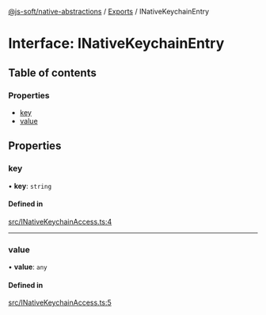 [@js-soft/native-abstractions](../README.md) / [Exports](../modules.md) / INativeKeychainEntry

# Interface: INativeKeychainEntry

## Table of contents

### Properties

- [key](INativeKeychainEntry.md#key)
- [value](INativeKeychainEntry.md#value)

## Properties

### key

• **key**: `string`

#### Defined in

[src/INativeKeychainAccess.ts:4](https://github.com/js-soft/ts-native-access/blob/7416af4/packages/abstractions/src/INativeKeychainAccess.ts#L4)

___

### value

• **value**: `any`

#### Defined in

[src/INativeKeychainAccess.ts:5](https://github.com/js-soft/ts-native-access/blob/7416af4/packages/abstractions/src/INativeKeychainAccess.ts#L5)
